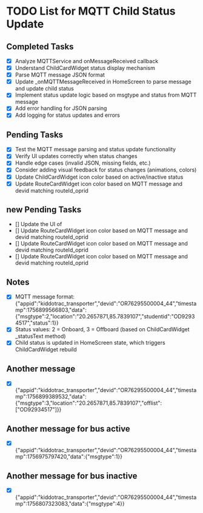 # TODO List for MQTT Child Status Update

## Completed Tasks
- [x] Analyze MQTTService and onMessageReceived callback
- [x] Understand ChildCardWidget status display mechanism
- [x] Parse MQTT message JSON format
- [x] Update _onMQTTMessageReceived in HomeScreen to parse message and update child status
- [x] Implement status update logic based on msgtype and status from MQTT message
- [x] Add error handling for JSON parsing
- [x] Add logging for status updates and errors

## Pending Tasks
- [x] Test the MQTT message parsing and status update functionality
- [x] Verify UI updates correctly when status changes
- [x] Handle edge cases (invalid JSON, missing fields, etc.)
- [x] Consider adding visual feedback for status changes (animations, colors)
- [x] Update ChildCardWidget icon color based on active/inactive status
- [x] Update RouteCardWidget icon color based on MQTT message and devid matching routeId_oprid
## new Pending Tasks
- [] Update the UI of 
- [] Update RouteCardWidget icon color based on MQTT message and devid matching routeId_oprid
- [] Update RouteCardWidget icon color based on MQTT message and devid matching routeId_oprid
- [] Update RouteCardWidget icon color based on MQTT message and devid matching routeId_oprid

## Notes
- [x] MQTT message format: {"appid":"kiddotrac_transporter","devid":"OR76295500004_44","timestamp":1756899566803,"data":{"msgtype":2,"location":"20.2657871,85.7839107","studentid":"OD92934517","status":1}}
- [x] Status values: 2 = Onboard, 3 = Offboard (based on ChildCardWidget _statusText method)
- [x] Child status is updated in HomeScreen state, which triggers ChildCardWidget rebuild
## Another message
- [x] {"appid":"kiddotrac_transporter","devid":"OR76295500004_44","timestamp":1756899389532,"data":{"msgtype":3,"location":"20.2657871,85.7839107","offlist":["OD92934517"]}}
## Another message for bus active
- [x] {"appid":"kiddotrac_transporter","devid":"OR76295500004_44","timestamp":1756975797420,"data":{"msgtype":1}}
## Another message for bus inactive
- [x] {"appid":"kiddotrac_transporter","devid":"OR76295500004_44","timestamp":1756807323083,"data":{"msgtype":4}}
